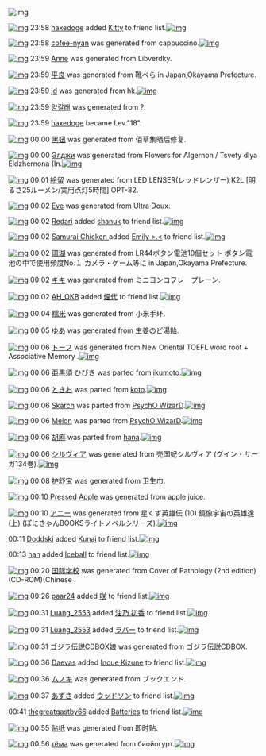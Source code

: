 ![img](http://gdrive-cdn.herokuapp.com/get/0B-nxIpt4DE2TdGhPalFPcFpSY0E/512px-barcode.png)

[![img](http://www.deviantsart.com/2kuu6e5.jpeg)](http://www.barcodekanojo.com/user/489094/haxedoge) 23:58 [haxedoge](http://www.barcodekanojo.com/user/489094/haxedoge) added [Kitty](http://www.barcodekanojo.com/kanojo/2925410/Kitty) to friend list.[![img](http://www.deviantsart.com/efiagc.png)](http://www.barcodekanojo.com/kanojo/2925410/Kitty) 

[![img](http://www.deviantsart.com/37usdei.png)](http://www.barcodekanojo.com/kanojo/3156543/cofee-nyan) 23:58 [cofee-nyan](http://www.barcodekanojo.com/kanojo/3156543/cofee-nyan) was generated from cappuccino.[![img](http://www.deviantsart.com/1ph0qc6.jpeg)](http://www.barcodekanojo.com/product_images/barcode/5949742/1413212276/cappuccino.jpg) 

[![img](http://www.deviantsart.com/2ohq4kv.png)](http://www.barcodekanojo.com/kanojo/3156544/Anne) 23:59 [Anne](http://www.barcodekanojo.com/kanojo/3156544/Anne) was generated from Libverdky.

[![img](http://www.deviantsart.com/1gmo330.png)](http://www.barcodekanojo.com/kanojo/3156545/%E5%B9%B3%E8%89%AF) 23:59 [平良](http://www.barcodekanojo.com/kanojo/3156545/%E5%B9%B3%E8%89%AF) was generated from 靴べら in Japan,Okayama Prefecture.

[![img](http://www.deviantsart.com/3fsmh3u.png)](http://www.barcodekanojo.com/kanojo/3156546/jd) 23:59 [jd](http://www.barcodekanojo.com/kanojo/3156546/jd) was generated from hk.[![img](http://www.deviantsart.com/218nn6h.jpeg)](http://www.barcodekanojo.com/product_images/barcode/5949745/1413212314/hk.jpg) 

[![img](http://www.deviantsart.com/1tdbr1f.png)](http://www.barcodekanojo.com/kanojo/3156547/%EC%96%91%EA%B0%88%EB%9E%98) 23:59 [양갈래](http://www.barcodekanojo.com/kanojo/3156547/%EC%96%91%EA%B0%88%EB%9E%98) was generated from ?.

[![img](http://www.deviantsart.com/2kuu6e5.jpeg)](http://www.barcodekanojo.com/user/489094/haxedoge) 23:59 [haxedoge](http://www.barcodekanojo.com/user/489094/haxedoge) became Lev."18".

[![img](http://www.deviantsart.com/13lu22l.png)](http://www.barcodekanojo.com/kanojo/3156548/%E9%BB%91%E5%A6%9E) 00:00 [黑妞](http://www.barcodekanojo.com/kanojo/3156548/%E9%BB%91%E5%A6%9E) was generated from 佰草集晒后修复.

[![img](http://www.deviantsart.com/qdvdl.png)](http://www.barcodekanojo.com/kanojo/3156549/%D0%AD%D0%BB%D0%B4%D0%B6%D0%B8) 00:00 [Элджи](http://www.barcodekanojo.com/kanojo/3156549/%D0%AD%D0%BB%D0%B4%D0%B6%D0%B8) was generated from Flowers for Algernon / Tsvety dlya Eldzhernona (In.[![img](http://www.deviantsart.com/2dp11ie.jpeg)](http://www.barcodekanojo.com/product_images/barcode/5949748/1413212399/Flowers%20for%20Algernon%20%2F%20Tsvety%20dlya%20Eldzhernona%20%28In.jpg) 

[![img](http://www.deviantsart.com/34ivr5v.png)](http://www.barcodekanojo.com/kanojo/3156550/%E7%B5%B5%E7%95%99) 00:01 [絵留](http://www.barcodekanojo.com/kanojo/3156550/%E7%B5%B5%E7%95%99) was generated from LED LENSER(レッドレンザー) K2L [明るさ25ルーメン/実用点灯5時間] OPT-82.

[![img](http://www.deviantsart.com/26v4qv3.png)](http://www.barcodekanojo.com/kanojo/3156551/Eve) 00:02 [Eve](http://www.barcodekanojo.com/kanojo/3156551/Eve) was generated from Ultra Doux.

[![img](http://www.deviantsart.com/udc3sr.jpeg)](http://www.barcodekanojo.com/user/491370/Redari) 00:02 [Redari](http://www.barcodekanojo.com/user/491370/Redari) added [shanuk](http://www.barcodekanojo.com/kanojo/2449392/shanuk) to friend list.[![img](http://www.deviantsart.com/3mdrkl7.png)](http://www.barcodekanojo.com/kanojo/2449392/shanuk) 

[![img](http://www.deviantsart.com/1rgtheg.jpeg)](http://www.barcodekanojo.com/user/491436/Samurai%20Chicken%20) 00:02 [Samurai Chicken ](http://www.barcodekanojo.com/user/491436/Samurai%20Chicken%20) added [Emily &gt;.&lt;](http://www.barcodekanojo.com/kanojo/1962282/Emily%20%3E.%3C) to friend list.[![img](http://www.deviantsart.com/1cc69o0.png)](http://www.barcodekanojo.com/kanojo/1962282/Emily%20%3E.%3C) 

[![img](http://www.deviantsart.com/3vmu0tf.png)](http://www.barcodekanojo.com/kanojo/3156552/%E7%8F%8A%E7%91%9A) 00:02 [珊瑚](http://www.barcodekanojo.com/kanojo/3156552/%E7%8F%8A%E7%91%9A) was generated from LR44ボタン電池10個セット ボタン電池の中で使用頻度No.１ カメラ・ゲーム等に in Japan,Okayama Prefecture.

[![img](http://www.deviantsart.com/3g8n393.png)](http://www.barcodekanojo.com/kanojo/3156553/%E3%82%AD%E3%82%AD) 00:02 [キキ](http://www.barcodekanojo.com/kanojo/3156553/%E3%82%AD%E3%82%AD) was generated from ミニヨンコフレ　プレーン.

[![img](http://www.deviantsart.com/3ego3tl.jpeg)](http://www.barcodekanojo.com/user/233067/AH_OKB) 00:02 [AH_OKB](http://www.barcodekanojo.com/user/233067/AH_OKB) added [煙代](http://www.barcodekanojo.com/kanojo/297796/%E7%85%99%E4%BB%A3) to friend list.[![img](http://www.deviantsart.com/1l8apfa.png)](http://www.barcodekanojo.com/kanojo/297796/%E7%85%99%E4%BB%A3) 

[![img](http://www.deviantsart.com/1og18m.png)](http://www.barcodekanojo.com/kanojo/3156554/%E7%B3%AF%E7%B1%B3) 00:04 [糯米](http://www.barcodekanojo.com/kanojo/3156554/%E7%B3%AF%E7%B1%B3) was generated from 小米手环.

[![img](http://www.deviantsart.com/38mit7a.png)](http://www.barcodekanojo.com/kanojo/3156555/%E3%82%86%E3%81%82) 00:05 [ゆあ](http://www.barcodekanojo.com/kanojo/3156555/%E3%82%86%E3%81%82) was generated from 生姜のど湯飴.

[![img](http://www.deviantsart.com/vr44sn.png)](http://www.barcodekanojo.com/kanojo/3156556/%E3%83%88%E3%83%BC%E3%83%95) 00:06 [トーフ](http://www.barcodekanojo.com/kanojo/3156556/%E3%83%88%E3%83%BC%E3%83%95) was generated from New Oriental TOEFL word root + Associative Memory .[![img](http://www.deviantsart.com/1adcci6.jpeg)](http://www.barcodekanojo.com/product_images/barcode/5949757/1413212717/New%20Oriental%20TOEFL%20word%20root%20%2B%20Associative%20Memory%20.jpg) 

[![img](http://www.deviantsart.com/1lfgrkq.png)](http://www.barcodekanojo.com/kanojo/3111878/%E4%BA%9C%E9%BB%92%E9%A0%88%20%E3%81%B2%E3%81%B3%E3%81%8D) 00:06 [亜黒須 ひびき](http://www.barcodekanojo.com/kanojo/3111878/%E4%BA%9C%E9%BB%92%E9%A0%88%20%E3%81%B2%E3%81%B3%E3%81%8D) was parted from [ikumoto](http://www.barcodekanojo.com/kanojo/3111878/%E4%BA%9C%E9%BB%92%E9%A0%88%20%E3%81%B2%E3%81%B3%E3%81%8D).[![img](http://www.deviantsart.com/2dm16d8.jpeg)](http://www.barcodekanojo.com/user/239362/ikumoto) 

[![img](http://www.deviantsart.com/3tt9q4i.png)](http://www.barcodekanojo.com/kanojo/3101399/%E3%81%A8%E3%81%8D%E3%81%8A) 00:06 [ときお](http://www.barcodekanojo.com/kanojo/3101399/%E3%81%A8%E3%81%8D%E3%81%8A) was parted from [koto](http://www.barcodekanojo.com/kanojo/3101399/%E3%81%A8%E3%81%8D%E3%81%8A).[![img](http://www.deviantsart.com/33afvm9.jpeg)](http://www.barcodekanojo.com/user/271022/koto) 

[![img](http://www.deviantsart.com/7d3ggo.png)](http://www.barcodekanojo.com/kanojo/3129032/Skarch) 00:06 [Skarch](http://www.barcodekanojo.com/kanojo/3129032/Skarch) was parted from [PsychO WizarD](http://www.barcodekanojo.com/kanojo/3129032/Skarch).[![img](http://www.deviantsart.com/1feblb8.jpeg)](http://www.barcodekanojo.com/user/234388/PsychO%20WizarD) 

[![img](http://www.deviantsart.com/3niqcsa.png)](http://www.barcodekanojo.com/kanojo/3128354/Melon) 00:06 [Melon](http://www.barcodekanojo.com/kanojo/3128354/Melon) was parted from [PsychO WizarD](http://www.barcodekanojo.com/kanojo/3128354/Melon).[![img](http://www.deviantsart.com/1feblb8.jpeg)](http://www.barcodekanojo.com/user/234388/PsychO%20WizarD) 

[![img](http://www.deviantsart.com/13q9vjf.png)](http://www.barcodekanojo.com/kanojo/202232/%E8%83%A1%E9%BA%BB) 00:06 [胡麻](http://www.barcodekanojo.com/kanojo/202232/%E8%83%A1%E9%BA%BB) was parted from [hana](http://www.barcodekanojo.com/kanojo/202232/%E8%83%A1%E9%BA%BB).[![img](http://www.deviantsart.com/8h2cp5.jpeg)](http://www.barcodekanojo.com/user/204546/hana) 

[![img](http://www.deviantsart.com/1596ar5.png)](http://www.barcodekanojo.com/kanojo/3156557/%E3%82%B7%E3%83%AB%E3%83%B4%E3%82%A3%E3%82%A2) 00:06 [シルヴィア](http://www.barcodekanojo.com/kanojo/3156557/%E3%82%B7%E3%83%AB%E3%83%B4%E3%82%A3%E3%82%A2) was generated from 売国妃シルヴィア (グイン・サーガ134巻).[![img](http://www.deviantsart.com/umu3ng.jpeg)](http://www.barcodekanojo.com/product_images/barcode/5949758/1413212753/%E5%A3%B2%E5%9B%BD%E5%A6%83%E3%82%B7%E3%83%AB%E3%83%B4%E3%82%A3%E3%82%A2%20%28%E3%82%B0%E3%82%A4%E3%83%B3%E3%83%BB%E3%82%B5%E3%83%BC%E3%82%AC134%E5%B7%BB%29.jpg) 

[![img](http://www.deviantsart.com/3f4p3kj.png)](http://www.barcodekanojo.com/kanojo/3156558/%E6%8A%A4%E8%88%92%E5%AE%9D) 00:08 [护舒宝](http://www.barcodekanojo.com/kanojo/3156558/%E6%8A%A4%E8%88%92%E5%AE%9D) was generated from 卫生巾.

[![img](http://www.deviantsart.com/3hqs2fr.png)](http://www.barcodekanojo.com/kanojo/3156559/Pressed%20Apple) 00:10 [Pressed Apple](http://www.barcodekanojo.com/kanojo/3156559/Pressed%20Apple) was generated from apple juice.

[![img](http://www.deviantsart.com/2m3pbst.png)](http://www.barcodekanojo.com/kanojo/3156560/%E3%82%A2%E3%83%8B%E3%83%BC) 00:10 [アニー](http://www.barcodekanojo.com/kanojo/3156560/%E3%82%A2%E3%83%8B%E3%83%BC) was generated from 星くず英雄伝 (10) 鏡像宇宙の英雄達 (上) (ぽにきゃんBOOKSライトノベルシリーズ).[![img](http://www.deviantsart.com/39suou5.jpeg)](http://www.barcodekanojo.com/product_images/barcode/5949761/1413213005/50x50x,PE6,P98,P9F,PE3,P81,P8F,PE3,P81,P9A,PE8,P8B,PB1,PE9,P9B,P84,PE4,PBC,P9D,P20,P2810,P29,P20,PE9,P8F,PA1,PE5,P83,P8F,PE5,PAE,P87,PE5,PAE,P99,PE3,P81,PAE,PE8,P8B,PB1,PE9,P9B,P84,PE9,P81,P94,P20,P28,PE4,PB8,P8A,P29,P20,P28,PE3,P81,PBD,PE3,P81,PAB,PE3,P81,P8D,PE3,P82,P83,PE3,P82,P93BOOKS,PE3,P83,PA9,PE3,P82,PA4,PE3,P83,P88,PE3,P83,P8E,PE3,P83,P99,PE3,P83,PAB,PE3,P82,PB7,PE3,P83,PAA,PE3,P83,PBC,PE3,P82,PBA,P29.jpg,qw=88,ah=88.pagespeed.ic.bY4ZsUT5Nv.jpg) 

00:11 [Doddski](http://www.barcodekanojo.com/user/487179/Doddski) added [Kunai](http://www.barcodekanojo.com/kanojo/2861485/Kunai) to friend list.[![img](http://www.deviantsart.com/2tppef2.png)](http://www.barcodekanojo.com/kanojo/2861485/Kunai) 

00:13 [han](http://www.barcodekanojo.com/user/487884/han) added [Iceball](http://www.barcodekanojo.com/kanojo/2556378/Iceball) to friend list.[![img](http://www.deviantsart.com/3q3gd45.png)](http://www.barcodekanojo.com/kanojo/2556378/Iceball) 

[![img](http://www.deviantsart.com/3h9m8rk.png)](http://www.barcodekanojo.com/kanojo/3156561/%E5%9B%BD%E9%99%85%E5%AD%A6%E6%A0%A1) 00:20 [国际学校](http://www.barcodekanojo.com/kanojo/3156561/%E5%9B%BD%E9%99%85%E5%AD%A6%E6%A0%A1) was generated from Cover of Pathology (2nd edition) (CD-ROM)(Chinese .

[![img](http://www.deviantsart.com/3ss9mrq.jpeg)](http://www.barcodekanojo.com/user/422154/paar24) 00:26 [paar24](http://www.barcodekanojo.com/user/422154/paar24) added [咲](http://www.barcodekanojo.com/kanojo/2471563/%E5%92%B2) to friend list.[![img](http://www.deviantsart.com/8qsv8a.png)](http://www.barcodekanojo.com/kanojo/2471563/%E5%92%B2) 

[![img](http://www.deviantsart.com/1ffu8gf.jpeg)](http://www.barcodekanojo.com/user/233049/Luang_2553) 00:31 [Luang_2553](http://www.barcodekanojo.com/user/233049/Luang_2553) added [油乃 初香](http://www.barcodekanojo.com/kanojo/24227/%E6%B2%B9%E4%B9%83%20%E5%88%9D%E9%A6%99) to friend list.[![img](http://www.deviantsart.com/2kv81as.png)](http://www.barcodekanojo.com/kanojo/24227/%E6%B2%B9%E4%B9%83%20%E5%88%9D%E9%A6%99) 

[![img](http://www.deviantsart.com/1ffu8gf.jpeg)](http://www.barcodekanojo.com/user/233049/Luang_2553) 00:31 [Luang_2553](http://www.barcodekanojo.com/user/233049/Luang_2553) added [ラバー](http://www.barcodekanojo.com/kanojo/3154006/%E3%83%A9%E3%83%90%E3%83%BC) to friend list.[![img](http://www.deviantsart.com/1os9qmn.png)](http://www.barcodekanojo.com/kanojo/3154006/%E3%83%A9%E3%83%90%E3%83%BC) 

[![img](http://www.deviantsart.com/34s8bn0.png)](http://www.barcodekanojo.com/kanojo/3156562/%E3%82%B4%E3%82%B8%E3%83%A9%E4%BC%9D%E8%AA%ACCDBOX%E5%A8%98) 00:31 [ゴジラ伝説CDBOX娘](http://www.barcodekanojo.com/kanojo/3156562/%E3%82%B4%E3%82%B8%E3%83%A9%E4%BC%9D%E8%AA%ACCDBOX%E5%A8%98) was generated from ゴジラ伝説CDBOX.

[![img](http://www.deviantsart.com/2poiboo.jpeg)](http://www.barcodekanojo.com/user/491558/Daevas) 00:36 [Daevas](http://www.barcodekanojo.com/user/491558/Daevas) added [Inoue Kizune](http://www.barcodekanojo.com/kanojo/2969950/Inoue%20Kizune) to friend list.[![img](http://www.deviantsart.com/27pm1od.png)](http://www.barcodekanojo.com/kanojo/2969950/Inoue%20Kizune) 

[![img](http://www.deviantsart.com/i9nti0.png)](http://www.barcodekanojo.com/kanojo/3156563/%E3%83%A0%E3%83%8E%E3%82%AD) 00:36 [ムノキ](http://www.barcodekanojo.com/kanojo/3156563/%E3%83%A0%E3%83%8E%E3%82%AD) was generated from ブックエンド.

[![img](http://www.deviantsart.com/3rmidg.jpeg)](http://www.barcodekanojo.com/user/316743/%E3%81%82%E3%81%9A%E3%81%95) 00:37 [あずさ](http://www.barcodekanojo.com/user/316743/%E3%81%82%E3%81%9A%E3%81%95) added [ウッドソン](http://www.barcodekanojo.com/kanojo/3040756/%E3%82%A6%E3%83%83%E3%83%89%E3%82%BD%E3%83%B3) to friend list.[![img](http://www.deviantsart.com/1fvkrtp.png)](http://www.barcodekanojo.com/kanojo/3040756/%E3%82%A6%E3%83%83%E3%83%89%E3%82%BD%E3%83%B3) 

00:41 [thegreatgastby66](http://www.barcodekanojo.com/user/491441/thegreatgastby66) added [Batteries](http://www.barcodekanojo.com/kanojo/2689500/Batteries) to friend list.[![img](http://www.deviantsart.com/1ptdf3k.png)](http://www.barcodekanojo.com/kanojo/2689500/Batteries) 

[![img](http://www.deviantsart.com/b4bonj.png)](http://www.barcodekanojo.com/kanojo/3156564/%E8%B4%B4%E7%BA%B8) 00:55 [贴纸](http://www.barcodekanojo.com/kanojo/3156564/%E8%B4%B4%E7%BA%B8) was generated from 即时贴.

[![img](http://www.deviantsart.com/12fip2e.png)](http://www.barcodekanojo.com/kanojo/3156565/%D1%82%D1%91%D0%BC%D0%B0) 00:56 [тёма](http://www.barcodekanojo.com/kanojo/3156565/%D1%82%D1%91%D0%BC%D0%B0) was generated from биойогурт.[![img](http://www.deviantsart.com/199dlsv.jpeg)](http://www.barcodekanojo.com/product_images/barcode/5949774/1413215764/%D0%B1%D0%B8%D0%BE%D0%B9%D0%BE%D0%B3%D1%83%D1%80%D1%82.jpg) 

